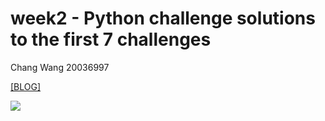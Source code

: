 # week2 - Python challenge solutions to the first 7 challenges
Chang Wang 20036997

[[BLOG]](https://changw1006.wixsite.com/mysite/post/python-challenge-solutions-to-the-first-7-challenges)  

![](https://static.wixstatic.com/media/27541e_feba3dfc66e948d787f8e10d22f440d9~mv2.png/v1/fill/w_1200,h_549,al_c,q_90/27541e_feba3dfc66e948d787f8e10d22f440d9~mv2.webp)

